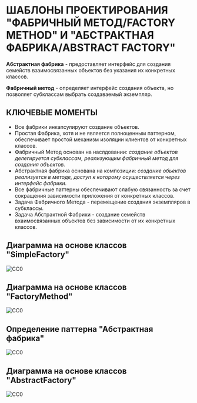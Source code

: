 ШАБЛОНЫ ПРОЕКТИРОВАНИЯ "ФАБРИЧНЫЙ МЕТОД/FACTORY METHOD" И "АБСТРАКТНАЯ ФАБРИКА/ABSTRACT FACTORY"
================================================================================================
**Абстрактная фабрика** - предоставляет интерфейс для создания семейств взаимосвязанных объектов 
без указания их конкретных классов.

**Фабричный метод** - определяет интерфейс создания объекта, но позволяет субклассам выбрать 
создаваемый экземпляр.

КЛЮЧЕВЫЕ МОМЕНТЫ
----------------
- Все фабрики инкапсулируют создание объектов.
- Простая Фабрика, хотя и не является полноценным паттерном, обеспечивает простой механизм изоляции 
  клиентов от конкретных классов.
- Фабричный Метод основан на наслдовании: _создание объектов делегируется субклассам, реализующим 
  фабричный метод для создания объектов._
- Абстрактная фабрика основана на композиции: _создание обьектов реализуется в методе, доступ 
  к которому осуществляется через интерфейс фабрики._
- Все фабричные паттерны обеспечивают слабую связанность за счет сокращения зависимости 
  приложения от конкретных классов.
- Задача Фабричного Метода - перемещение создания экземпляров в субклассы.
- Задача Абстрактной Фабрики - создание семейств вхаимосвязанных объектов без зависимости 
  от их конкретных классов.
  
Диаграмма на основе классов "SimpleFactory"
-------------------------------------------
![CC0](https://github.com/Panchenko-Vlad/java-lessons/blob/master/LessonsJavaSE/src/HeadFirst/Factory_4/Screenshots/simpleFactory.png)

Диаграмма на основе классов "FactoryMethod"
-------------------------------------------
![CC0](https://github.com/Panchenko-Vlad/java-lessons/blob/master/LessonsJavaSE/src/HeadFirst/Factory_4/Screenshots/factoryMethod.png)

Определение паттерна "Абстрактная фабрика"
------------------------------------------
![CC0](https://github.com/Panchenko-Vlad/java-lessons/blob/master/LessonsJavaSE/src/HeadFirst/Factory_4/Screenshots/abstractFactory1.png)

Диаграмма на основе классов "AbstractFactory"
---------------------------------------------
![CC0](https://github.com/Panchenko-Vlad/java-lessons/blob/master/LessonsJavaSE/src/HeadFirst/Factory_4y/Screenshots/abstractFactory2.png)
